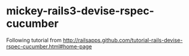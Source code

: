 mickey-rails3-devise-rspec-cucumber
===================================

Following tutorial from http://railsapps.github.com/tutorial-rails-devise-rspec-cucumber.html#home-page